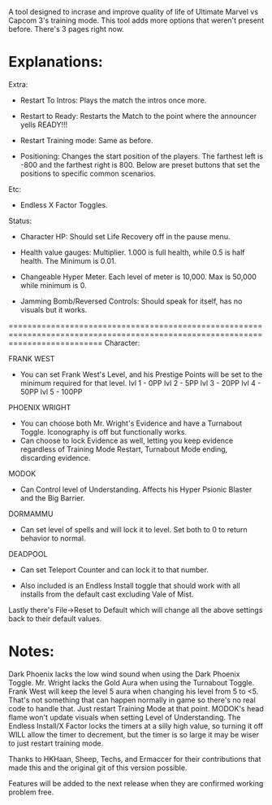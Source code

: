 A tool designed to incrase and improve quality of life of Ultimate Marvel vs Capcom 3's training mode.
This tool adds more options that weren't present before.
There's 3 pages right now.

Explanations:
================================================================================================================================
Extra:
- Restart To Intros: Plays the match the intros once more.

- Restart to Ready: Restarts the Match to the point where the announcer yells READY!!!

- Restart Training mode: Same as before.

- Positioning: Changes the start position of the players. The farthest left is -800 and the farthest right is 800. Below are preset buttons 
that set the positions to specific common scenarios.

Etc: 
- Endless X Factor Toggles.

Status:

- Character HP: Should set Life Recovery off in the pause menu.

- Health value gauges: Multiplier. 1.000 is full health, while 0.5 is half health. The Minimum is 0.01.

- Changeable Hyper Meter. Each level of meter is 10,000. Max is 50,000 while minimum is 0.

- Jamming Bomb/Reversed Controls: Should speak for itself, has no visuals but it works.

================================================================================================================================
Character:

FRANK WEST
- You can set Frank West's Level, and his Prestige Points will be set to the minimum required for that level.
lvl 1 -   0PP
lvl 2 -   5PP
lvl 3 -  20PP
lvl 4 -  50PP
lvl 5 - 100PP

PHOENIX WRIGHT
- You can choose both Mr. Wright's Evidence and have a Turnabout Toggle. Iconography is off but functionally works.
- Can choose to lock Evidence as well, letting you keep evidence regardless of Training Mode Restart, Turnabout Mode ending, discarding evidence.
   
MODOK
- Can Control level of Understanding. Affects his Hyper Psionic Blaster and the Big Barrier.

DORMAMMU
- Can set level of spells and will lock it to level. Set both to 0 to return behavior to normal.

DEADPOOL
- Can set Teleport Counter and can lock it to that number.

- Also included is an Endless Install toggle that should work with all installs from the default cast excluding Vale of Mist.

Lastly there's File->Reset to Default which will change all the above settings back to their default values.

Notes:
================================================================================================================================
Dark Phoenix lacks the low wind sound when using the Dark Phoenix Toggle.
Mr. Wright lacks the Gold Aura when using the Turnabout Toggle.
Frank West will keep the level 5 aura when changing his level from 5 to <5. That's not something that can happen
normally in game so there's no real code to handle that. Just restart Training Mode at that point.
MODOK's head flame won't update visuals when setting Level of Understanding.
The Endless Install/X Factor locks the timers at a silly high value, so turning it off WILL allow the timer to decrement, but the timer
is so large it may be wiser to just restart training mode.

Thanks to HKHaan, Sheep, Techs, and Ermaccer for their contributions that made this and the original git of this version possible.

Features will be added to the next release when they are confirmed working problem free.
